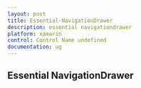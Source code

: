 ```yaml
---
layout: post
title: Essential-NavigationDrawer
description: essential navigationdrawer
platform: xamarin
control: Control Name undefined
documentation: ug
---
```


## Essential NavigationDrawer

